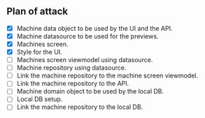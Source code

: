 ## Plan of attack

- [x] Machine data object to be used by the UI and the API.
- [x] Machine datasource to be used for the previews.
- [x] Machines screen.
- [x] Style for the UI.
- [ ] Machines screen viewmodel using datasource.
- [ ] Machine repository using datasource. 
- [ ] Link the machine repository to the machine screen viewmodel.
- [ ] Link the machine repository to the API.
- [ ] Machine domain object to be used by the local DB.
- [ ] Local DB setup.
- [ ] Link the machine repository to the local DB.
